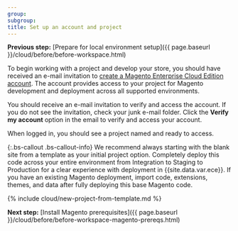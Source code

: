 ```yaml
---
group:
subgroup:
title: Set up an account and project
---
```


**Previous step:**
[Prepare for local environment setup]({{ page.baseurl }}/cloud/before/before-workspace.html)

To begin working with a project and develop your store, you should have received an e-mail invitation to [create a Magento Enterprise Cloud Edition account](https://accounts.magento.cloud). The account provides access to your project for Magento development and deployment across all supported environments.

You should receive an e-mail invitation to verify and access the account. If you do not see the invitation, check your junk e-mail folder. Click the **Verify my account** option in the email to verify and access your account.

When logged in, you should see a project named and ready to access.

{:.bs-callout .bs-callout-info}
We recommend always starting with the blank site from a template as your initial project option. Completely deploy this code across your entire environment from Integration to Staging to Production for a clear experience with deployment in {{site.data.var.ece}}. If you have an existing Magento deployment, import code, extensions, themes, and data after fully deploying this base Magento code.

{% include cloud/new-project-from-template.md %}

**Next step:**
[Install Magento prerequisites]({{ page.baseurl }}/cloud/before/before-workspace-magento-prereqs.html)
